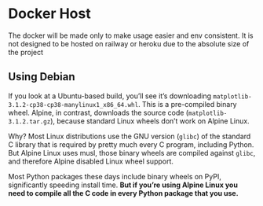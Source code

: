 # Docker Host
The docker will be made only to make usage easier and env consistent. It is not designed to be hosted on railway or heroku due to the absolute size of the project

## Using Debian
<!-- https://pythonspeed.com/articles/alpine-docker-python/ -->
If you look at a Ubuntu-based build, you’ll see it’s downloading `matplotlib-3.1.2-cp38-cp38-manylinux1_x86_64.whl`. This is a pre-compiled binary wheel. Alpine, in contrast, downloads the source code (`matplotlib-3.1.2.tar.gz`), because standard Linux wheels don’t work on Alpine Linux.

Why? Most Linux distributions use the GNU version (`glibc`) of the standard C library that is required by pretty much every C program, including Python. But Alpine Linux uses musl, those binary wheels are compiled against `glibc`, and therefore Alpine disabled Linux wheel support.

Most Python packages these days include binary wheels on PyPI, significantly speeding install time. **But if you’re using Alpine Linux you need to compile all the C code in every Python package that you use.**